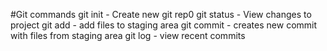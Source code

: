 #Git commands
git init - Create new git rep0
git status - View changes to project
git add - add files to staging area
git commit - creates new commit with files from staging area
git log - view recent commits
